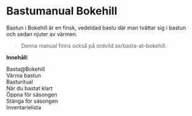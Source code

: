 # Bastumanual Bokehill

Bastun i Bokehill är en finsk, vedeldad bastu där man tvättar sig i bastun och sedan njuter av värmen. 

> Denna manual finns också på ordvild.se/basta-at-bokehill.

**Innehåll**:

Basta@Bokehill<br>
Värma bastun<br>
Basturitual<br>
När du bastat klart<br>
Öppna för säsongen<br>
Stänga för säsongen<br>
Inventarielista

